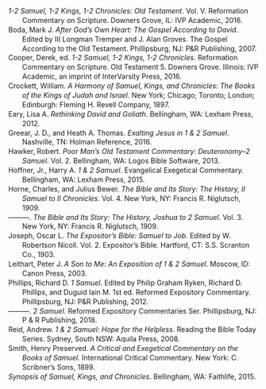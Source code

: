 <div class="csl-bib-body" style="line-height: 1.35; margin-left: 2em; text-indent:-2em;">
  <div class="csl-entry"><i>1-2 Samuel, 1-2 Kings, 1-2 Chronicles: Old Testament</i>. Vol. V. Reformation Commentary on Scripture. Downers Grove, IL: IVP Academic, 2016.</div>
  <span class="Z3988" title="url_ver=Z39.88-2004&amp;ctx_ver=Z39.88-2004&amp;rfr_id=info%3Asid%2Fzotero.org%3A2&amp;rft_val_fmt=info%3Aofi%2Ffmt%3Akev%3Amtx%3Abook&amp;rft.genre=book&amp;rft.btitle=1-2%20Samuel%2C%201-2%20Kings%2C%201-2%20Chronicles%3A%20Old%20Testament&amp;rft.place=Downers%20Grove%2C%20IL&amp;rft.publisher=IVP%20Academic&amp;rft.series=Reformation%20Commentary%20on%20Scripture&amp;rft.date=2016"></span>
  <div class="csl-entry">Boda, Mark J. <i>After God’s Own Heart: The Gospel According to David</i>. Edited by III Longman Tremper and J. Alan Groves. The Gospel According to the Old Testament. Phillipsburg, NJ: P&amp;R Publishing, 2007.</div>
  <span class="Z3988" title="url_ver=Z39.88-2004&amp;ctx_ver=Z39.88-2004&amp;rfr_id=info%3Asid%2Fzotero.org%3A2&amp;rft_val_fmt=info%3Aofi%2Ffmt%3Akev%3Amtx%3Abook&amp;rft.genre=book&amp;rft.btitle=After%20God%E2%80%99s%20Own%20Heart%3A%20The%20Gospel%20according%20to%20David&amp;rft.place=Phillipsburg%2C%20NJ&amp;rft.publisher=P%26R%20Publishing&amp;rft.series=The%20Gospel%20according%20to%20the%20Old%20Testament&amp;rft.aufirst=Mark%20J.&amp;rft.aulast=Boda&amp;rft.au=Mark%20J.%20Boda&amp;rft.au=III%2C%20Tremper%20Longman&amp;rft.au=J.%20Alan%20Groves&amp;rft.date=2007"></span>
  <div class="csl-entry">Cooper, Derek, ed. <i>1-2 Samuel, 1-2 Kings, 1-2 Chronicles</i>. Reformation Commentary on Scripture. Old Testament 5. Downers Grove. Illinois: IVP Academic, an imprint of InterVarsity Press, 2016.</div>
  <span class="Z3988" title="url_ver=Z39.88-2004&amp;ctx_ver=Z39.88-2004&amp;rfr_id=info%3Asid%2Fzotero.org%3A2&amp;rft_id=urn%3Aisbn%3A978-0-8308-2955-2&amp;rft_val_fmt=info%3Aofi%2Ffmt%3Akev%3Amtx%3Abook&amp;rft.genre=book&amp;rft.btitle=1-2%20Samuel%2C%201-2%20Kings%2C%201-2%20Chronicles&amp;rft.place=Downers%20Grove.%20Illinois&amp;rft.publisher=IVP%20Academic%2C%20an%20imprint%20of%20InterVarsity%20Press&amp;rft.series=Reformation%20commentary%20on%20Scripture.%20Old%20Testament&amp;rft.aufirst=Derek&amp;rft.aulast=Cooper&amp;rft.au=Derek%20Cooper&amp;rft.date=2016&amp;rft.tpages=745&amp;rft.isbn=978-0-8308-2955-2"></span>
  <div class="csl-entry">Crockett, William. <i>A Harmony of Samuel, Kings, and Chronicles: The Books of the Kings of Judah and Israel</i>. New York; Chicago; Toronto; London; Edinburgh: Fleming H. Revell Company, 1897.</div>
  <span class="Z3988" title="url_ver=Z39.88-2004&amp;ctx_ver=Z39.88-2004&amp;rfr_id=info%3Asid%2Fzotero.org%3A2&amp;rft_val_fmt=info%3Aofi%2Ffmt%3Akev%3Amtx%3Abook&amp;rft.genre=book&amp;rft.btitle=A%20Harmony%20of%20Samuel%2C%20Kings%2C%20and%20Chronicles%3A%20The%20Books%20of%20the%20Kings%20of%20Judah%20and%20Israel&amp;rft.place=New%20York%3B%20Chicago%3B%20Toronto%3B%20London%3B%20Edinburgh&amp;rft.publisher=Fleming%20H.%20Revell%20Company&amp;rft.aufirst=William&amp;rft.aulast=Crockett&amp;rft.au=William%20Crockett&amp;rft.date=1897"></span>
  <div class="csl-entry">Eary, Lisa A. <i>Rethinking David and Goliath</i>. Bellingham, WA: Lexham Press, 2012.</div>
  <span class="Z3988" title="url_ver=Z39.88-2004&amp;ctx_ver=Z39.88-2004&amp;rfr_id=info%3Asid%2Fzotero.org%3A2&amp;rft_val_fmt=info%3Aofi%2Ffmt%3Akev%3Amtx%3Abook&amp;rft.genre=book&amp;rft.btitle=Rethinking%20David%20and%20Goliath&amp;rft.place=Bellingham%2C%20WA&amp;rft.publisher=Lexham%20Press&amp;rft.aufirst=Lisa%20A.&amp;rft.aulast=Eary&amp;rft.au=Lisa%20A.%20Eary&amp;rft.date=2012"></span>
  <div class="csl-entry">Greear, J. D., and Heath A. Thomas. <i>Exalting Jesus in 1 &amp; 2 Samuel</i>. Nashville, TN: Holman Reference, 2016.</div>
  <span class="Z3988" title="url_ver=Z39.88-2004&amp;ctx_ver=Z39.88-2004&amp;rfr_id=info%3Asid%2Fzotero.org%3A2&amp;rft_val_fmt=info%3Aofi%2Ffmt%3Akev%3Amtx%3Abook&amp;rft.genre=book&amp;rft.btitle=Exalting%20Jesus%20in%201%20%26%202%20Samuel&amp;rft.place=Nashville%2C%20TN&amp;rft.publisher=Holman%20Reference&amp;rft.aufirst=J.%20D.&amp;rft.aulast=Greear&amp;rft.au=J.%20D.%20Greear&amp;rft.au=Heath%20A.%20Thomas&amp;rft.date=2016"></span>
  <div class="csl-entry">Hawker, Robert. <i>Poor Man’s Old Testament Commentary: Deuteronomy–2 Samuel</i>. Vol. 2. Bellingham, WA: Logos Bible Software, 2013.</div>
  <span class="Z3988" title="url_ver=Z39.88-2004&amp;ctx_ver=Z39.88-2004&amp;rfr_id=info%3Asid%2Fzotero.org%3A2&amp;rft_val_fmt=info%3Aofi%2Ffmt%3Akev%3Amtx%3Abook&amp;rft.genre=book&amp;rft.btitle=Poor%20Man%E2%80%99s%20Old%20Testament%20Commentary%3A%20Deuteronomy%E2%80%932%20Samuel&amp;rft.place=Bellingham%2C%20WA&amp;rft.publisher=Logos%20Bible%20Software&amp;rft.aufirst=Robert&amp;rft.aulast=Hawker&amp;rft.au=Robert%20Hawker&amp;rft.date=2013"></span>
  <div class="csl-entry">Hoffner, Jr., Harry A. <i>1 &amp; 2 Samuel</i>. Evangelical Exegetical Commentary. Bellingham, WA: Lexham Press, 2015.</div>
  <span class="Z3988" title="url_ver=Z39.88-2004&amp;ctx_ver=Z39.88-2004&amp;rfr_id=info%3Asid%2Fzotero.org%3A2&amp;rft_val_fmt=info%3Aofi%2Ffmt%3Akev%3Amtx%3Abook&amp;rft.genre=book&amp;rft.btitle=1%20%26%202%20Samuel&amp;rft.place=Bellingham%2C%20WA&amp;rft.publisher=Lexham%20Press&amp;rft.series=Evangelical%20Exegetical%20Commentary&amp;rft.aufirst=Jr.%2C%20Harry%20A.&amp;rft.aulast=Hoffner&amp;rft.au=Jr.%2C%20Harry%20A.%20Hoffner&amp;rft.date=2015"></span>
  <div class="csl-entry">Horne, Charles, and Julius Bewer. <i>The Bible and Its Story: The History, II Samuel to II Chronicles</i>. Vol. 4. New York, NY: Francis R. Niglutsch, 1909.</div>
  <span class="Z3988" title="url_ver=Z39.88-2004&amp;ctx_ver=Z39.88-2004&amp;rfr_id=info%3Asid%2Fzotero.org%3A2&amp;rft_val_fmt=info%3Aofi%2Ffmt%3Akev%3Amtx%3Abook&amp;rft.genre=book&amp;rft.btitle=The%20Bible%20and%20its%20Story%3A%20The%20History%2C%20II%20Samuel%20to%20II%20Chronicles&amp;rft.place=New%20York%2C%20NY&amp;rft.publisher=Francis%20R.%20Niglutsch&amp;rft.aufirst=Charles&amp;rft.aulast=Horne&amp;rft.au=Charles%20Horne&amp;rft.au=Julius%20Bewer&amp;rft.date=1909"></span>
  <div class="csl-entry">———. <i>The Bible and Its Story: The History, Joshua to 2 Samuel</i>. Vol. 3. New York, NY: Francis R. Niglutsch, 1909.</div>
  <span class="Z3988" title="url_ver=Z39.88-2004&amp;ctx_ver=Z39.88-2004&amp;rfr_id=info%3Asid%2Fzotero.org%3A2&amp;rft_val_fmt=info%3Aofi%2Ffmt%3Akev%3Amtx%3Abook&amp;rft.genre=book&amp;rft.btitle=The%20Bible%20and%20its%20Story%3A%20The%20History%2C%20Joshua%20to%202%20Samuel&amp;rft.place=New%20York%2C%20NY&amp;rft.publisher=Francis%20R.%20Niglutsch&amp;rft.aufirst=Charles&amp;rft.aulast=Horne&amp;rft.au=Charles%20Horne&amp;rft.au=Julius%20Bewer&amp;rft.date=1909"></span>
  <div class="csl-entry">Joseph, Oscar L. <i>The Expositor’s Bible: Samuel to Job</i>. Edited by W. Robertson Nicoll. Vol. 2. Expositor’s Bible. Hartford, CT: S.S. Scranton Co., 1903.</div>
  <span class="Z3988" title="url_ver=Z39.88-2004&amp;ctx_ver=Z39.88-2004&amp;rfr_id=info%3Asid%2Fzotero.org%3A2&amp;rft_val_fmt=info%3Aofi%2Ffmt%3Akev%3Amtx%3Abook&amp;rft.genre=book&amp;rft.btitle=The%20Expositor%E2%80%99s%20Bible%3A%20Samuel%20to%20Job&amp;rft.place=Hartford%2C%20CT&amp;rft.publisher=S.S.%20Scranton%20Co.&amp;rft.series=Expositor%E2%80%99s%20Bible&amp;rft.aufirst=Oscar%20L.&amp;rft.aulast=Joseph&amp;rft.au=Oscar%20L.%20Joseph&amp;rft.au=W.%20Robertson%20Nicoll&amp;rft.date=1903"></span>
  <div class="csl-entry">Leithart, Peter J. <i>A Son to Me: An Exposition of 1 &amp; 2 Samuel</i>. Moscow, ID: Canon Press, 2003.</div>
  <span class="Z3988" title="url_ver=Z39.88-2004&amp;ctx_ver=Z39.88-2004&amp;rfr_id=info%3Asid%2Fzotero.org%3A2&amp;rft_id=urn%3Aisbn%3A978-1-885767-99-8&amp;rft_val_fmt=info%3Aofi%2Ffmt%3Akev%3Amtx%3Abook&amp;rft.genre=book&amp;rft.btitle=A%20son%20to%20me%3A%20an%20exposition%20of%201%20%26%202%20Samuel&amp;rft.place=Moscow%2C%20ID&amp;rft.publisher=Canon%20Press&amp;rft.aufirst=Peter%20J.&amp;rft.aulast=Leithart&amp;rft.au=Peter%20J.%20Leithart&amp;rft.date=2003&amp;rft.tpages=307&amp;rft.isbn=978-1-885767-99-8"></span>
  <div class="csl-entry">Phillips, Richard D. <i>1 Samuel</i>. Edited by Philip Graham Ryken, Richard D. Phillips, and Duguid Iain M. 1st ed. Reformed Expository Commentary. Phillipsburg, NJ: P&amp;R Publishing, 2012.</div>
  <span class="Z3988" title="url_ver=Z39.88-2004&amp;ctx_ver=Z39.88-2004&amp;rfr_id=info%3Asid%2Fzotero.org%3A2&amp;rft_val_fmt=info%3Aofi%2Ffmt%3Akev%3Amtx%3Abook&amp;rft.genre=book&amp;rft.btitle=1%20Samuel&amp;rft.place=Phillipsburg%2C%20NJ&amp;rft.publisher=P%26R%20Publishing&amp;rft.edition=1st%20ed.&amp;rft.series=Reformed%20Expository%20Commentary&amp;rft.aufirst=Richard%20D.&amp;rft.aulast=Phillips&amp;rft.au=Richard%20D.%20Phillips&amp;rft.au=Philip%20Graham%20Ryken&amp;rft.au=Richard%20D.%20Phillips&amp;rft.au=Duguid%20Iain%20M&amp;rft.date=2012"></span>
  <div class="csl-entry">———. <i>2 Samuel</i>. Reformed Expository Commentaries Ser. Phillipsburg, NJ: P &amp; R Publishing, 2018.</div>
  <span class="Z3988" title="url_ver=Z39.88-2004&amp;ctx_ver=Z39.88-2004&amp;rfr_id=info%3Asid%2Fzotero.org%3A2&amp;rft_id=urn%3Aisbn%3A978-1-62995-458-5%20978-1-62995-459-2&amp;rft_val_fmt=info%3Aofi%2Ffmt%3Akev%3Amtx%3Abook&amp;rft.genre=book&amp;rft.btitle=2%20Samuel&amp;rft.place=Phillipsburg%2C%20NJ&amp;rft.publisher=P%20%26%20R%20Publishing&amp;rft.series=Reformed%20Expository%20Commentaries%20Ser&amp;rft.aufirst=Richard%20D.&amp;rft.aulast=Phillips&amp;rft.au=Richard%20D.%20Phillips&amp;rft.date=2018&amp;rft.tpages=1&amp;rft.isbn=978-1-62995-458-5%20978-1-62995-459-2&amp;rft.language=eng"></span>
  <div class="csl-entry">Reid, Andrew. <i>1 &amp; 2 Samuel: Hope for the Helpless</i>. Reading the Bible Today Series. Sydney, South NSW: Aquila Press, 2008.</div>
  <span class="Z3988" title="url_ver=Z39.88-2004&amp;ctx_ver=Z39.88-2004&amp;rfr_id=info%3Asid%2Fzotero.org%3A2&amp;rft_val_fmt=info%3Aofi%2Ffmt%3Akev%3Amtx%3Abook&amp;rft.genre=book&amp;rft.btitle=1%20%26%202%20Samuel%3A%20Hope%20for%20the%20Helpless&amp;rft.place=Sydney%2C%20South%20NSW&amp;rft.publisher=Aquila%20Press&amp;rft.series=Reading%20the%20Bible%20Today%20Series&amp;rft.aufirst=Andrew&amp;rft.aulast=Reid&amp;rft.au=Andrew%20Reid&amp;rft.date=2008"></span>
  <div class="csl-entry">Smith, Henry Preserved. <i>A Critical and Exegetical Commentary on the Books of Samuel.</i> International Critical Commentary. New York: C. Scribner’s Sons, 1899.</div>
  <span class="Z3988" title="url_ver=Z39.88-2004&amp;ctx_ver=Z39.88-2004&amp;rfr_id=info%3Asid%2Fzotero.org%3A2&amp;rft_val_fmt=info%3Aofi%2Ffmt%3Akev%3Amtx%3Abook&amp;rft.genre=book&amp;rft.btitle=A%20critical%20and%20exegetical%20commentary%20on%20the%20books%20of%20Samuel.&amp;rft.place=New%20York&amp;rft.publisher=C.%20Scribner%E2%80%99s%20Sons&amp;rft.series=International%20Critical%20Commentary&amp;rft.aufirst=Henry%20Preserved&amp;rft.aulast=Smith&amp;rft.au=Henry%20Preserved%20Smith&amp;rft.date=1899"></span>
  <div class="csl-entry"><i>Synopsis of Samuel, Kings, and Chronicles</i>. Bellingham, WA: Faithlife, 2015.</div>
  <span class="Z3988" title="url_ver=Z39.88-2004&amp;ctx_ver=Z39.88-2004&amp;rfr_id=info%3Asid%2Fzotero.org%3A2&amp;rft_val_fmt=info%3Aofi%2Ffmt%3Akev%3Amtx%3Abook&amp;rft.genre=book&amp;rft.btitle=Synopsis%20of%20Samuel%2C%20Kings%2C%20and%20Chronicles&amp;rft.place=Bellingham%2C%20WA&amp;rft.publisher=Faithlife&amp;rft.date=2015"></span>
</div>